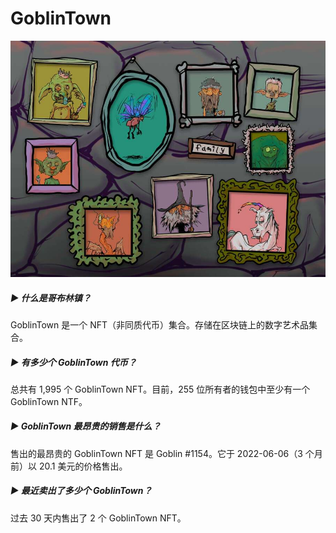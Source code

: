 # GoblinTown

![nft](image-20220901100219985.JPG)

##### ▶ 什么是哥布林镇？

GoblinTown 是一个 NFT（非同质代币）集合。存储在区块链上的数字艺术品集合。

##### ▶ 有多少个 GoblinTown 代币？

总共有 1,995 个 GoblinTown NFT。目前，255 位所有者的钱包中至少有一个 GoblinTown NTF。

##### ▶ GoblinTown 最昂贵的销售是什么？

售出的最昂贵的 GoblinTown NFT 是 Goblin #1154。它于 2022-06-06（3 个月前）以 20.1 美元的价格售出。

##### ▶ 最近卖出了多少个 GoblinTown？

过去 30 天内售出了 2 个 GoblinTown NFT。
